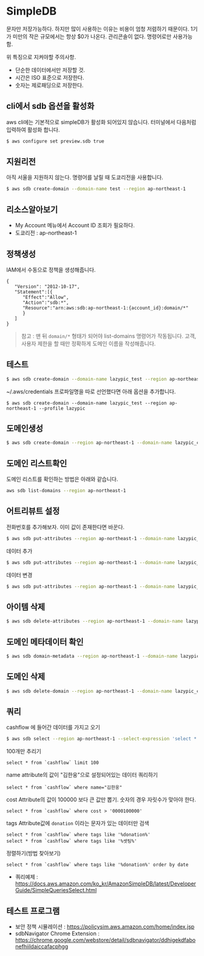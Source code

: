 # SimpleDB
문자만 저장가능하다. 하지만 많이 사용하는 이유는 비용이 엄청 저렴하기 때문이다. 1기가 미만의 작은 규모에서는 항상 $0가 나온다.
관리콘솔이 없다. 명령어로만 사용가능함.

위 특징으로 지켜야할 주의사항.
- 단순한 데이터에서만 저장할 것.
- 시간은 ISO 표준으로 저장한다.
- 숫자는 제로패딩으로 저장한다.

## cli에서 sdb 옵션을 활성화
aws cli에는 기본적으로 simpleDB가 활성화 되어있지 않습니다.
터미널에서 다음처럼 입력하여 활성화 합니다.

```bash
$ aws configure set preview.sdb true
```

## 지원리전
아직 서울을 지원하지 않는다. 명령어를 날릴 때 도쿄리전을 사용합니다.

```bash
$ aws sdb create-domain --domain-name test --region ap-northeast-1
```

## 리소스알아보기
- My Account 메뉴에서 Account ID 조회가 필요하다.
- 도쿄리전 : ap-northeast-1

## 정책생성
IAM에서 수동으로 정책을 생성해줍니다.

```
{
   "Version": "2012-10-17",
   "Statement":[{
      "Effect":"Allow",
      "Action":"sdb:*",
      "Resource":"arn:aws:sdb:ap-northeast-1:{account_id}:domain/*"
      }
   ]
}
```

> 참고 : 맨 뒤 `domain/*` 형태가 되어야 list-domains 명령어가 작동됩니다. 고객, 사용자 제한을 할 때만 정확하게 도메인 이름을 작성해줍니다.

## 테스트
```bash
$ aws sdb create-domain --domain-name lazypic_test --region ap-northeast-1
```

~/.aws/credentials 프로파일명을 따로 선언했다면 아래 옵션을 추가합니다.
```
$ aws sdb create-domain --domain-name lazypic_test --region ap-northeast-1 --profile lazypic
```

## 도메인생성
```bash
$ aws sdb create-domain --region ap-northeast-1 --domain-name lazypic_client
```

## 도메인 리스트확인
도메인 리스트를 확인하는 방법은 아래와 같습니다.

```bash
aws sdb list-domains --region ap-northeast-1
```

## 어트리뷰트 설정

전화번호를 추가해보자. 이미 값이 존재한다면 바꾼다.

```bash
$ aws sdb put-attributes --region ap-northeast-1 --domain-name lazypic_client --item-name 75mm-stuio  --attributes Name=Phone,Value=+821053162746,Replace=true
```

데이터 추가

```bash
$ aws sdb put-attributes --region ap-northeast-1 --domain-name lazypic_client --item-name 75mm-stuio  --attributes "Name=Address,Value='502,6 Nonhyeon-ro 164-gil, Gangnam-gu, Seoul, Republic of Korea',Replace=true"
```

데이터 변경

```bash
$ aws sdb put-attributes --region ap-northeast-1 --domain-name lazypic_client --item-name 75mm-stuio  --attributes "Name=Address,Value='replace',Replace=true"
```

## 아이템 삭제

```bash
$ aws sdb delete-attributes --region ap-northeast-1 --domain-name lazypic_client --item-name 75mm-studio
```

## 도메인 메타데이터 확인

```bash
$ aws sdb domain-metadata --region ap-northeast-1 --domain-name lazypic_client
```

## 도메인 삭제

```bash
$ aws sdb delete-domain --region ap-northeast-1 --domain-name lazypic_client
```

## 쿼리
cashflow 에 들어간 데이터를 가지고 오기

```bash
$ aws sdb select --region ap-northeast-1 --select-expression 'select * from `cashflow`'
```

100개만 추리기
```
select * from `cashflow` limit 100
```

name attribute의 값이 "김한웅"으로 설정되어있는 데이터 쿼리하기
```
select * from `cashflow` where name="김한웅"
```

cost Attribute의 값이 100000 보다 큰 값만 뽑기. 숫자의 경우 자릿수가 맞아야 한다.
```
select * from `cashflow` where cost > '0000100000'
```

tags Attribute값에 `donation` 이라는 문자가 있는 데이터만 검색
```
select * from `cashflow` where tags like '%donation%'
select * from `cashflow` where tags like '%셋팅%'
```

정렬하기(방법 찾아보기)
```
select * from `cashflow` where tags like '%donation%' order by date
```



- 쿼리예제 : https://docs.aws.amazon.com/ko_kr/AmazonSimpleDB/latest/DeveloperGuide/SimpleQueriesSelect.html

## 테스트 프로그램
- 보안 정책 시뮬레이션 : https://policysim.aws.amazon.com/home/index.jsp
- sdbNavigator Chrome Extension : https://chrome.google.com/webstore/detail/sdbnavigator/ddhigekdfabonefhiildaiccafacphgg
